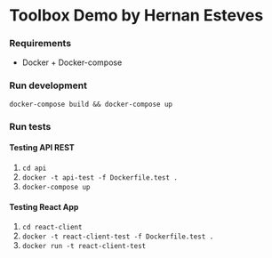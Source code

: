# Toolbox Demo by Hernan Esteves
### Requirements
* Docker + Docker-compose

### Run development
`docker-compose build && docker-compose up`


### Run tests
#### Testing API REST
1. `cd api`
2. `docker -t api-test -f Dockerfile.test .`
3. `docker-compose up`

#### Testing React App
1. `cd react-client`
2. `docker -t react-client-test -f Dockerfile.test .`
3. `docker run -t react-client-test`
